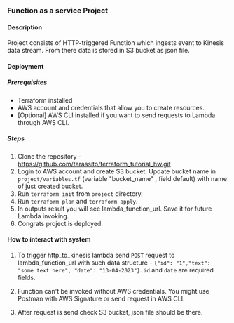 ### Function as a service Project

#### Description
Project consists of HTTP-triggered Function which ingests event to Kinesis data stream. 
From there data is stored in S3 bucket as json file. 

#### Deployment

##### Prerequisites
- Terraform installed
- AWS account and credentials that allow you to create resources. 
- [Optional] AWS CLI installed if you want to send requests to Lambda through AWS CLI.

##### Steps
1. Clone the repository - https://github.com/tarassito/terraform_tutorial_hw.git
2. Login to AWS account and create S3 bucket. Update bucket name in 
`project/variables.tf` (variable "bucket_name" , field default) with name of just created bucket. 
3. Run `terraform init` from `project` directory. 
4. Run `terraform plan` and `terraform apply`. 
5. In outputs result you will see lambda_function_url. Save it for future Lambda invoking.
6. Congrats project is deployed.

#### How to interact with system

1. To trigger http_to_kinesis lambda send `POST` request to lambda_function_url with such data 
structure - `{"id": "1","text": "some text here", "date": "13-04-2023"}`. 
`id` and `date` are required fields.

2. Function can't be invoked without AWS credentials. You might use Postman with AWS Signature 
or send request in AWS CLI. 

3. After request is send check S3 bucket, json file should be there. 
